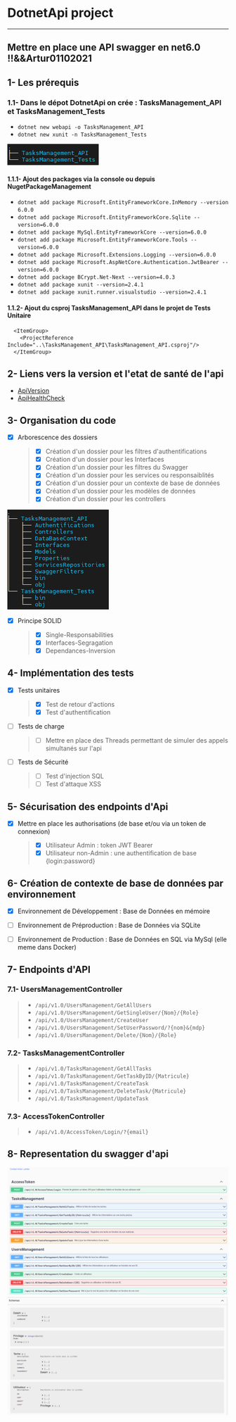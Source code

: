 # DotnetApi project
----------------------------------------------------------------------------------------------------
Mettre en place une API swagger en net6.0 !!&&Artur01102021
----------------------------------------------------------------------------------------------------

## 1- Les prérequis

### 1.1- Dans le dépot DotnetApi on crée : TasksManagement_API et TasksManagement_Tests

- `dotnet new webapi -o TasksManagement_API`
- `dotnet new xunit -n TasksManagement_Tests`

![](ProjectFolders.png) 

#### 1.1.1- Ajout des packages via la console ou depuis NugetPackageManagement
 
- `dotnet add package Microsoft.EntityFrameworkCore.InMemory --version 6.0.0`
- `dotnet add package Microsoft.EntityFrameworkCore.Sqlite --version=6.0.0`
- `dotnet add package MySql.EntityFrameworkCore --version=6.0.0`
- `dotnet add package Microsoft.EntityFrameworkCore.Tools --version=6.0.0`
- `dotnet add package Microsoft.Extensions.Logging --version=6.0.0`
- `dotnet add package Microsoft.AspNetCore.Authentication.JwtBearer --version=6.0.0`
- `dotnet add package BCrypt.Net-Next --version=4.0.3`
- `dotnet add package xunit --version=2.4.1`
- `dotnet add package xunit.runner.visualstudio --version=2.4.1`

#### 1.1.2- Ajout du csproj TasksManagement_API dans le projet de Tests Unitaire
```
  <ItemGroup>
    <ProjectReference Include="..\TasksManagement_API\TasksManagement_API.csproj"/>
  </ItemGroup>
``` 

## 2- Liens vers la version et l'etat de santé de l'api

- [ApiVersion](https://localhost:7082/version)
- [ApiHealthCheck](https://localhost:7082/health)

## 3- Organisation du code
- [X] Arborescence des dossiers
  > - [X] Création d'un dossier pour les filtres d'authentifications
  > - [X] Création d'un dossier pour les Interfaces
  > - [X] Création d'un dossier pour les filtres du Swagger
  > - [X] Création d'un dossier pour les services ou responsaiblités
  > - [X] Création d'un dossier pour un contexte de base de données
  > - [X] Création d'un dossier pour les modèles de données
  > - [X] Création d'un dossier pour les controllers

![](ProjectFolders_details.png) 

- [X] Principe SOLID
    > - [X] Single-Responsabilities
    > - [X] Interfaces-Segragation
    > - [X] Dependances-Inversion


## 4- Implémentation des tests 

- [X] Tests unitaires
    > - [X] Test de retour d'actions
    > - [X] Test d'authentification
    
- [ ] Tests de charge
    > - [ ] Mettre en place des Threads permettant de simuler des appels simultanés sur l'api

- [ ] Tests de Sécurité
    > - [ ] Test d'injection SQL
    > - [ ] Test d'attaque XSS

## 5- Sécurisation des endpoints d'Api
 
- [X] Mettre en place les authorisations (de base et/ou via un token de connexion)
  >  - [X]  Utilisateur Admin : token JWT Bearer
  >  - [X]  Utilisateur non-Admin : une authentification de base {login:password}


## 6- Création de contexte de base de données par environnement
 
- [X] Environnement de Développement : Base de Données en mémoire
- [ ] Environnement de Préproduction : Base de Données via SQLite
- [ ] Environnement de Production : Base de Données en SQL via MySql (elle meme dans Docker)


## 7- Endpoints d'API

### 7.1- UsersManagementController 

> - `/api/v1.0/UsersManagement/GetAllUsers`
> - `/api/v1.0/UsersManagement/GetSingleUser/{Nom}/{Role}`
> - `/api/v1.0/UsersManagement/CreateUser`
> - `/api/v1.0/UsersManagement/SetUserPassword/?{nom}&{mdp}`
> - `/api/v1.0/UsersManagement/Delete/{Nom}/{Role}`

### 7.2- TasksManagementController

> - `/api/v1.0/TasksManagement/GetAllTasks`
> - `/api/v1.0/TasksManagement/GetTaskByID/{Matricule}`
> - `/api/v1.0/TasksManagement/CreateTask`
> - `/api/v1.0/TasksManagement/DeleteTask/{Matricule}`
> - `/api/v1.0/TasksManagement/UpdateTask`

### 7.3- AccessTokenController

> - `/api/v1.0/AccessToken/Login/?{email}`

## 8- Representation du swagger d'api
![](TasksManagement_API.png)
![](schemaTaskManagement.png)



